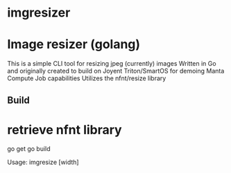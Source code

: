 # imgresizer
Image resizer (golang)
==================

 This is a simple CLI tool for resizing jpeg (currently) images
 Written in Go and originally created to build on Joyent Triton/SmartOS for demoing Manta Compute Job capabilities
 Utilizes the nfnt/resize library


Build
-----
# retrieve nfnt library
go get
go build

Usage:
imgresize <inputfile> <outputfile> [width]
